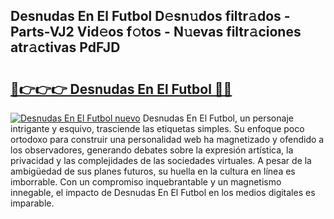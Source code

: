 ## Desnudas En El Futbol D𝚎sn𝚞dos filtr𝚊dos - Parts-VJ2 Vid𝚎os f𝚘tos - N𝚞evas filtr𝚊ciones atr𝚊ctivas PdFJD

# <h2><a href="http://mb13msk.tromn.icu/?c=Desnudas+En+El+Futbol">🔗👉👉👉 Desnudas En El Futbol 🔗🔗</a></h2>

[![Desnudas En El Futbol nuevo](https://i.imgur.com/pEAQMta.gif)](http://mb13msk.tromn.icu/?c=Desnudas+En+El+Futbol)
Desnudas En El Futbol, un personaje intrigante y esquivo, trasciende las etiquetas simples. Su enfoque poco ortodoxo para construir una personalidad web ha magnetizado y ofendido a los observadores, generando debates sobre la expresión artística, la privacidad y las complejidades de las sociedades virtuales. A pesar de la ambigüedad de sus planes futuros, su huella en la cultura en línea es imborrable. Con un compromiso inquebrantable y un magnetismo innegable, el impacto de Desnudas En El Futbol en los medios digitales es imparable.
